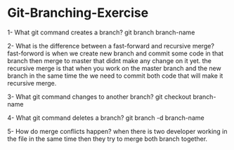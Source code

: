 # Git-Branching-Exercise

<!-- PART ONE ANSWERING QUESTATIONS -->

1- What git command creates a branch?
git branch branch-name

2- What is the difference between a fast-forward and recursive merge?
fast-forword is when we create new branch and commit some code in that branch then merge to master that didnt make any change on it yet.
the recursive merge is that when you work on the master branch and the new branch in the same time the we need to commit both code that will make it recursive merge.

3- What git command changes to another branch?
git checkout branch-name

4- What git command deletes a branch?
git branch -d branch-name

5- How do merge conflicts happen?
when there is two developer working in the file in the same time then they try to merge both branch together.

